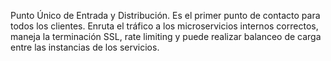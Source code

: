 Punto Único de Entrada y Distribución. Es el primer punto de contacto para todos los clientes. Enruta el tráfico a los microservicios internos correctos, maneja la terminación SSL, rate limiting y puede realizar balanceo de carga entre las instancias de los servicios.
